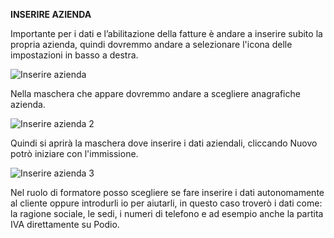 **INSERIRE AZIENDA**

Importante per i dati e l’abilitazione della fatture è andare a inserire subito la propria azienda, quindi dovremmo andare a selezionare l'icona delle impostazioni in basso a destra.

![Inserire azienda](https://user-images.githubusercontent.com/117808927/207815059-ad9e39b7-6caa-4dea-b43e-960805eef1fe.PNG)

Nella maschera che appare dovremmo andare a scegliere anagrafiche azienda.

![Inserire azienda 2](https://user-images.githubusercontent.com/117808927/207815085-0a6da07c-d6a8-4003-b987-0c9216314958.PNG)

Quindi si aprirà la maschera dove inserire i dati aziendali, cliccando Nuovo potrò iniziare con l'immissione.

![Inserire azienda 3](https://user-images.githubusercontent.com/117808927/207815117-31795ddc-8961-4015-913b-f3fee8525d29.PNG)

Nel ruolo di formatore posso scegliere se fare inserire i dati autonomamente al cliente oppure introdurli io per aiutarli, in questo caso troverò i dati come: la ragione sociale, le sedi, i numeri di telefono e ad esempio anche la partita IVA direttamente su Podio.
